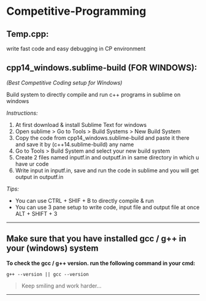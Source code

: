 # Competitive-Programming

## Temp.cpp:
write fast code and easy debugging in CP environment

## cpp14_windows.sublime-build (FOR WINDOWS):
_(Best Competitive Coding setup for Windows)_

Build system to directly compile and run c++ programs in sublime on windows

_Instructions:_

1. At first download & install Sublime Text for windows
1. Open sublime > Go to Tools > Build Systems > New Build System
1. Copy the code from cpp14_windows.sublime-build and paste it there and save it by (c++14.sublime-build) any name
1. Go to Tools > Build System and select your new build system
1. Create 2 files named inputf.in and outputf.in in same directory in which u have ur code
1. Write input in inputf.in, save and run the code in sublime and you will get output in outputf.in

_Tips:_

- You can use CTRL + SHIF + B to directly compile & run
- You can use 3 pane setup to write code, input file and output file at once ALT + SHIFT + 3
***

## Make sure that you have installed gcc / g++ in your (windows) system

**To check the gcc / g++ version. run the following command in your cmd:**
```
g++ --version || gcc --version
```
>Keep smiling and work harder...
***
